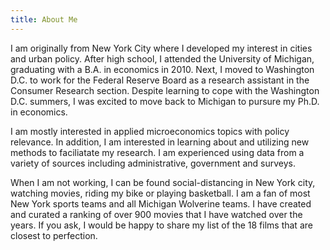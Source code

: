 ```yaml
---
title: About Me
---
```


I am originally from New York City where I developed my interest in cities and urban policy. After high school, I attended the University of Michigan, graduating with a B.A. in economics in 2010. Next, I moved to Washington D.C. to work for the Federal Reserve Board as a research assistant in the Consumer Research section. Despite learning to cope with the Washington D.C. summers, I was excited to move back to Michigan to pursure my Ph.D. in economics.

I am mostly interested in applied microeconomics topics with policy relevance. In addition, I am interested in learning about and utilizing new methods to faciliatate my research. I am experienced using data from a variety of sources including administrative, government and surveys.

When I am not working, I can be found social-distancing in New York city, watching movies, riding my bike or playing basketball. I am a fan of most New York sports teams and all Michigan Wolverine teams. I have created and curated a ranking of over 900 movies that I have watched over the years. If you ask, I would be happy to share my list of the 18 films that are closest to perfection.
